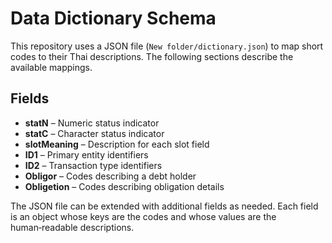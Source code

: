 # Data Dictionary Schema

This repository uses a JSON file (`New folder/dictionary.json`) to map short codes to their Thai descriptions. The following sections describe the available mappings.

## Fields

- **statN** – Numeric status indicator
- **statC** – Character status indicator
- **slotMeaning** – Description for each slot field
- **ID1** – Primary entity identifiers
- **ID2** – Transaction type identifiers
- **Obligor** – Codes describing a debt holder
- **Obligetion** – Codes describing obligation details

The JSON file can be extended with additional fields as needed. Each field is an object whose keys are the codes and whose values are the human‑readable descriptions.
